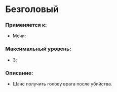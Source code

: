 # Безголовый

### Применяется к:

* Мечи;

### Максимальный уровень:

* 3;

### Описание:

* Шанс получить голову врага после убийства.

